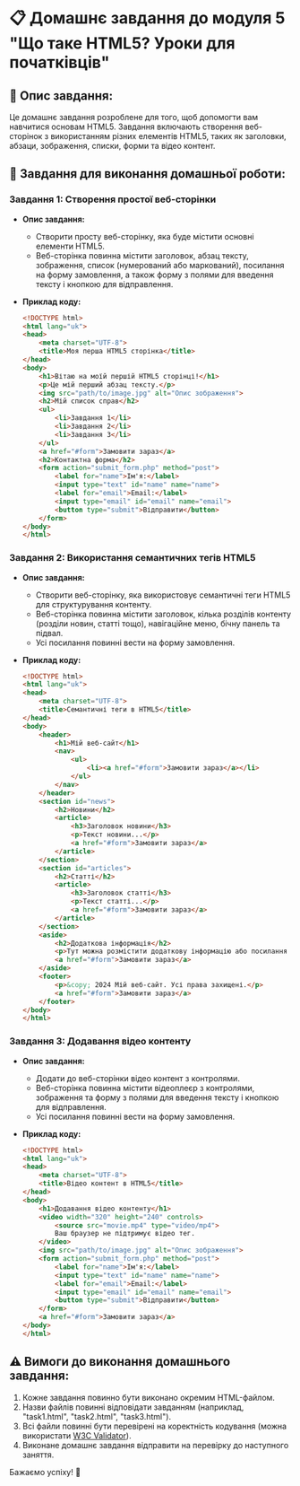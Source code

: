 # 📋 Домашнє завдання до модуля 5 "Що таке HTML5? Уроки для початківців"

## 📄 Опис завдання:

Це домашнє завдання розроблене для того, щоб допомогти вам навчитися основам HTML5. Завдання включають створення веб-сторінок з використанням різних елементів HTML5, таких як заголовки, абзаци, зображення, списки, форми та відео контент.

## 🔧 Завдання для виконання домашньої роботи:

### Завдання 1: Створення простої веб-сторінки

- **Опис завдання:** 
  - Створити просту веб-сторінку, яка буде містити основні елементи HTML5.
  - Веб-сторінка повинна містити заголовок, абзац тексту, зображення, список (нумерований або маркований), посилання на форму замовлення, а також форму з полями для введення тексту і кнопкою для відправлення.

- **Приклад коду:**

    ```html
    <!DOCTYPE html>
    <html lang="uk">
    <head>
        <meta charset="UTF-8">
        <title>Моя перша HTML5 сторінка</title>
    </head>
    <body>
        <h1>Вітаю на моїй першій HTML5 сторінці!</h1>
        <p>Це мій перший абзац тексту.</p>
        <img src="path/to/image.jpg" alt="Опис зображення">
        <h2>Мій список справ</h2>
        <ul>
            <li>Завдання 1</li>
            <li>Завдання 2</li>
            <li>Завдання 3</li>
        </ul>
        <a href="#form">Замовити зараз</a>
        <h2>Контактна форма</h2>
        <form action="submit_form.php" method="post">
            <label for="name">Ім'я:</label>
            <input type="text" id="name" name="name">
            <label for="email">Email:</label>
            <input type="email" id="email" name="email">
            <button type="submit">Відправити</button>
        </form>
    </body>
    </html>
    ```

### Завдання 2: Використання семантичних тегів HTML5

- **Опис завдання:** 
  - Створити веб-сторінку, яка використовує семантичні теги HTML5 для структурування контенту.
  - Веб-сторінка повинна містити заголовок, кілька розділів контенту (розділи новин, статті тощо), навігаційне меню, бічну панель та підвал.
  - Усі посилання повинні вести на форму замовлення.

- **Приклад коду:**

    ```html
    <!DOCTYPE html>
    <html lang="uk">
    <head>
        <meta charset="UTF-8">
        <title>Семантичні теги в HTML5</title>
    </head>
    <body>
        <header>
            <h1>Мій веб-сайт</h1>
            <nav>
                <ul>
                    <li><a href="#form">Замовити зараз</a></li>
                </ul>
            </nav>
        </header>
        <section id="news">
            <h2>Новини</h2>
            <article>
                <h3>Заголовок новини</h3>
                <p>Текст новини...</p>
                <a href="#form">Замовити зараз</a>
            </article>
        </section>
        <section id="articles">
            <h2>Статті</h2>
            <article>
                <h3>Заголовок статті</h3>
                <p>Текст статті...</p>
                <a href="#form">Замовити зараз</a>
            </article>
        </section>
        <aside>
            <h2>Додаткова інформація</h2>
            <p>Тут можна розмістити додаткову інформацію або посилання на форму замовлення.</p>
            <a href="#form">Замовити зараз</a>
        </aside>
        <footer>
            <p>&copy; 2024 Мій веб-сайт. Усі права захищені.</p>
            <a href="#form">Замовити зараз</a>
        </footer>
    </body>
    </html>
    ```

### Завдання 3: Додавання відео контенту

- **Опис завдання:** 
  - Додати до веб-сторінки відео контент з контролями.
  - Веб-сторінка повинна містити відеоплеєр з контролями, зображення та форму з полями для введення тексту і кнопкою для відправлення.
  - Усі посилання повинні вести на форму замовлення.

- **Приклад коду:**

    ```html
    <!DOCTYPE html>
    <html lang="uk">
    <head>
        <meta charset="UTF-8">
        <title>Відео контент в HTML5</title>
    </head>
    <body>
        <h1>Додавання відео контенту</h1>
        <video width="320" height="240" controls>
            <source src="movie.mp4" type="video/mp4">
            Ваш браузер не підтримує відео тег.
        </video>
        <img src="path/to/image.jpg" alt="Опис зображення">
        <form action="submit_form.php" method="post">
            <label for="name">Ім'я:</label>
            <input type="text" id="name" name="name">
            <label for="email">Email:</label>
            <input type="email" id="email" name="email">
            <button type="submit">Відправити</button>
        </form>
        <a href="#form">Замовити зараз</a>
    </body>
    </html>
    ```

## ⚠️ Вимоги до виконання домашнього завдання:
1. Кожне завдання повинно бути виконано окремим HTML-файлом.
2. Назви файлів повинні відповідати завданням (наприклад, "task1.html", "task2.html", "task3.html").
3. Всі файли повинні бути перевірені на коректність кодування (можна використати [W3C Validator](https://validator.w3.org/)).
4. Виконане домашнє завдання відправити на перевірку до наступного заняття.

Бажаємо успіху! 🚀
